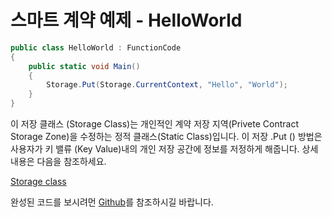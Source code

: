 # 스마트 계약 예제 - HelloWorld

```c#
public class HelloWorld : FunctionCode
{
    public static void Main()
    {
        Storage.Put(Storage.CurrentContext, "Hello", "World");
    }
}
```

이 저장 클래스 (Storage Class)는 개인적인 계약 저장 지역(Privete Contract Storage Zone)을 수정하는 정적 클래스(Static Class)입니다. 이 저장 .Put () 방법은 사용자가 키 밸류 (Key Value)내의 개인 저장 공간에 정보를 저정하게 해줍니다. 상세 내용은 다음을 참조하세요.

 [Storage class](../fw/dotnet/neo/Storage.md)

완성된 코드를 보시려먼 [Github](https://github.com/neo-project/examples)를 참조하시길 바랍니다. 

